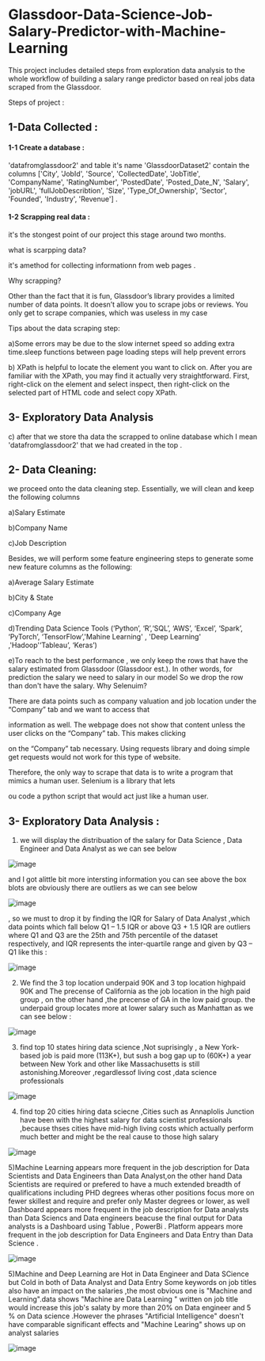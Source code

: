 # Glassdoor-Data-Science-Job-Salary-Predictor-with-Machine-Learning

This project includes detailed steps from exploration data analysis to the whole workflow of building a salary range predictor based on real jobs data scraped from the Glassdoor.

Steps of project :

## 1-Data Collected :

#### 1-1 Create a database :
'datafromglassdoor2'  and table it's name 'GlassdoorDataset2' contain the columns ['City', 'JobId', 'Source', 'CollectedDate', 'JobTitle', 'CompanyName',
       'RatingNumber', 'PostedDate', 'Posted_Date_N', 'Salary', 'jobURL',
       'fullJobDescribtion', 'Size', 'Type_Of_Ownership', 'Sector', 'Founded',
       'Industry', 'Revenue'] .
       
#### 1-2 Scrapping real data :

it's the stongest point of our project this stage around two months.

 what is scarpping data? 
 
 it's amethod for collecting informationn from web pages . 
 
 Why scrapping?
 
Other than the fact that it is fun, Glassdoor’s library provides a limited number of data points. It doesn’t allow you to scrape jobs or reviews. You only get to scrape companies, which was useless in my case
        
Tips about the data scraping step:    
         
a)Some errors may be due to the slow internet speed so adding extra time.sleep functions between page loading steps will help prevent errors
         
b) XPath is helpful to locate the element you want to click on. After you are familiar with the XPath, you may find it actually very
straightforward. First, right-click on the element and select inspect, then right-click on the selected part of HTML code and select
copy XPath.

## 3- Exploratory Data Analysis 

c) after that we store tha data the scrapped to online database which I mean 'datafromglassdoor2' that we had created in the top .

 ## 2- Data Cleaning:
 
 we proceed onto the data cleaning step. Essentially, we will clean and keep the following columns
 
a)Salary Estimate

b)Company Name

c)Job Description

Besides, we will perform some feature engineering steps to generate some new feature columns as the following:

a)Average Salary Estimate

b)City & State

c)Company Age

d)Trending Data Science Tools (‘Python’, ‘R’,‘SQL’, ‘AWS’, ‘Excel’, ‘Spark’, ‘PyTorch’, ‘TensorFlow’,'Mahine Learning' , 'Deep Learning' ,'Hadoop'‘Tableau’, ‘Keras’)

e)To reach to the best performance , we only keep the rows that have the salary estimated from Glassdoor (Glassdoor est.). In other words, for prediction the salary we need to salary in our model So  we drop the row than don't have the salary.
Why Selenuim?
        
There are data points such as company valuation and job location under the “Company” tab and we want to access that
        
information as well. The webpage does not show that content unless the user clicks on the “Company” tab. This makes clicking
       
 on the “Company” tab necessary. Using requests library and doing simple get requests would not work for this type of website.
        
 Therefore, the only way to scrape that data is to write a program that mimics a human user. Selenium is a library that lets
        
 ou code a python script that would act just like a human user.
        
## 3- Exploratory Data Analysis :

1) we will  display the distribuation of the salary for Data Science , Data Engineer and Data Analyst as we can see below

![image](https://user-images.githubusercontent.com/46110270/206856499-dc813f6b-3cda-4e77-8300-46af029cae56.png)




and I got alittle bit more intersting information you can see above the box blots are obviously there are outliers as we can see below


![image](https://user-images.githubusercontent.com/46110270/206856666-df10a56a-4788-4f1f-a1be-d1ecaa149702.png)


, so we must to drop it by finding the IQR for Salary of Data Analyst ,which data points which fall below Q1 – 1.5 IQR or above Q3 + 1.5 IQR are outliers where Q1 and Q3 are the 25th and 75th percentile of the dataset respectively, and IQR represents the inter-quartile range and given by Q3 – Q1 like this :

![image](https://user-images.githubusercontent.com/46110270/206856725-795d658f-7ee5-42c8-9598-4a6fa85b44dd.png)


2) We find the 3 top location underpaid 90K and 3 top location highpaid 90K and The precense of California as the job location in the high paid group , on the other hand ,the precense of GA in the low paid group. the underpaid group locates more at lower salary such as Manhattan as we can see below :


![image](https://user-images.githubusercontent.com/46110270/206856360-fb8d4a87-ee33-4164-9dc8-0cd695625560.png)

3) find top 10 states hiring data science ,Not suprisingly , a New York-based job is paid more (113K+), but sush a bog gap up to (60K+) a year between New York and other like Massachusetts is still astonishing.Moreover ,regardlessof living cost ,data science professionals

 ![image](https://user-images.githubusercontent.com/46110270/206856911-d91dbaed-4d47-4d60-bc2b-0b4ba365f149.png)
 
 4) find top 20 cities hiring data sciecne ,Cities such as Annaplolis Junction have been with the highest salary for data scientist professionals ,because thses cities have mid-high living costs which actually perform much better and might be the real cause to those high salary
 
 
 
 
 ![image](https://user-images.githubusercontent.com/46110270/206857217-87a28217-9be5-4df1-a450-d29117719c65.png)



5)Machine Learning appears more frequent in the job description for Data Scientists and Data Engineers than Data Analyst,on the other hand Data Scientists are required or prefered to have a much extended breadth of qualifications including PHD degrees wheras other positions focus more on fewer skillest and require and prefer only Master degrees or lower, as well Dashboard appears more frequent in the job description for Data analysts than Data Sciencs and Data engineers beacuse the final output for Data analysts is a Dashboard using Tablue , PowerBi . Platform appears more frequent in the job description for Data Engineers and Data Entry than Data Science .

![image](https://user-images.githubusercontent.com/46110270/206857293-db574ec4-3ddc-42e8-9bea-392a20af0e9c.png)

5)Machine and Deep Learning are Hot in Data Engineer and Data SCience but Cold in both of Data Analyst and Data Entry
Some keywords on job titles also have an impact on the salaries ,the most obvious one is "Machine and Learning".data shows "Machine are Data Learning " written on job title would increase this job's salaty by more than 20% on Data engineer and 5 % on Data science .However the phrases "Artificial Intelligence" doesn't have comparable significant effects and "Machine Learing" shows up on analyst salaries

![image](https://user-images.githubusercontent.com/46110270/206857451-11938fe2-ccd6-456b-ba16-ab6f7ea9b190.png)




